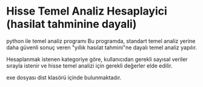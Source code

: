 # Hisse Temel Analiz Hesaplayici (hasilat tahminine dayali)
python ile temel analiz programı
Bu programda, standart temel analiz yerine daha güvenli sonuç veren "yıllık hasılat tahmini"ne dayalı temel analiz yapılır.

Hesaplanmak istenen kategoriye göre, kullanıcıdan gerekli sayısal veriler sırayla istenir ve hisse temel analizi için gerekli değerler elde edilir.
 
exe dosyası dist klasörü içinde bulunmaktadır.
